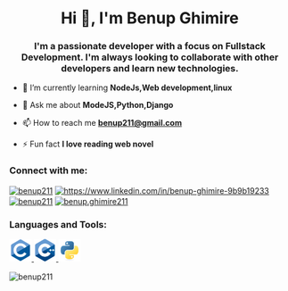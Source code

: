 <h1 align="center">Hi 👋, I'm Benup Ghimire</h1>
<h3 align="center">I'm a passionate developer with a focus on Fullstack Development. I'm always looking to collaborate with other developers and learn new technologies.</h3>


- 🌱 I’m currently learning **NodeJs,Web development,linux**

- 💬 Ask me about **ModeJS,Python,Django**

- 📫 How to reach me **benup211@gmail.com**

- ⚡ Fun fact **I love reading web novel**

<h3 align="left">Connect with me:</h3>
<p align="left">
<a href="https://twitter.com/benup211" target="blank"><img align="center" src="https://raw.githubusercontent.com/rahuldkjain/github-profile-readme-generator/master/src/images/icons/Social/twitter.svg" alt="benup211" height="30" width="40" /></a>
<a href="https://linkedin.com/in/https://www.linkedin.com/in/benup-ghimire-9b9b19233" target="blank"><img align="center" src="https://raw.githubusercontent.com/rahuldkjain/github-profile-readme-generator/master/src/images/icons/Social/linked-in-alt.svg" alt="https://www.linkedin.com/in/benup-ghimire-9b9b19233" height="30" width="40" /></a>
<a href="https://fb.com/benup211" target="blank"><img align="center" src="https://raw.githubusercontent.com/rahuldkjain/github-profile-readme-generator/master/src/images/icons/Social/facebook.svg" alt="benup211" height="30" width="40" /></a>
<a href="https://instagram.com/benup.ghimire211" target="blank"><img align="center" src="https://raw.githubusercontent.com/rahuldkjain/github-profile-readme-generator/master/src/images/icons/Social/instagram.svg" alt="benup.ghimire211" height="30" width="40" /></a>
</p>

<h3 align="left">Languages and Tools:</h3>
<p align="left">
  <a href="https://www.cprogramming.com/" target="_blank" rel="noreferrer">
    <img src="https://raw.githubusercontent.com/devicons/devicon/master/icons/c/c-original.svg" alt="c" width="40" height="40"/>
  </a>
  <a href="https://www.w3schools.com/cpp/" target="_blank" rel="noreferrer">
    <img src="https://raw.githubusercontent.com/devicons/devicon/master/icons/cplusplus/cplusplus-original.svg" alt="cplusplus" width="40" height="40"/>
  </a>
  <a href="https://www.python.org" target="_blank" rel="noreferrer">
    <img src="https://raw.githubusercontent.com/devicons/devicon/master/icons/python/python-original.svg" alt="python" width="40" height="40"/>
  </a>
</p>

<p><img align="center" src="https://github-readme-stats.vercel.app/api/top-langs?username=benup211&show_icons=true&locale=en&layout=compact" alt="benup211" /></p>
